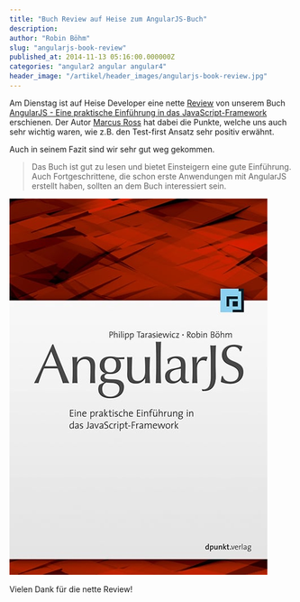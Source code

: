 ```yaml
---
title: "Buch Review auf Heise zum AngularJS-Buch"
description:
author: "Robin Böhm"
slug: "angularjs-book-review"
published_at: 2014-11-13 05:16:00.000000Z
categories: "angular2 angular angular4"
header_image: "/artikel/header_images/angularjs-book-review.jpg"
---
```


Am Dienstag ist auf Heise Developer eine nette [Review](http://www.heise.de/developer/artikel/AngularJS-eine-praktische-Einfuehrung-in-das-JavaScript-Framework-2444890.html) von unserem Buch [AngularJS -  Eine praktische Einführung in das JavaScript-Framework](https://www.amazon.de/gp/product/B00L2FCJI8) erschienen. Der Autor [Marcus Ross](http://about.me/marcus.ross) hat dabei die Punkte, welche uns auch sehr wichtig waren, wie z.B. den Test-first Ansatz sehr positiv erwähnt.

Auch in seinem Fazit sind wir sehr gut weg gekommen.

> Das Buch ist gut zu lesen und bietet Einsteigern eine gute Einführung.
> Auch Fortgeschrittene, die schon erste Anwendungen mit AngularJS erstellt haben, sollten an dem Buch interessiert sein.

[![Buch Cover](/artikel/angularjs-book-review/ajs.jpg)](https://www.amazon.de/gp/product/B00L2FCJI8)

Vielen Dank für die nette Review!


